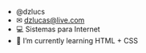 - @dzlucs
-  ✉ dzlucas@live.com
- 💻 Sistemas para Internet
- 🌱 I’m currently learning HTML + CSS 

<!---
dzlucs/dzlucs is a ✨ special ✨ repository because its `README.md` (this file) appears on your GitHub profile.
You can click the Preview link to take a look at your changes.
--->
